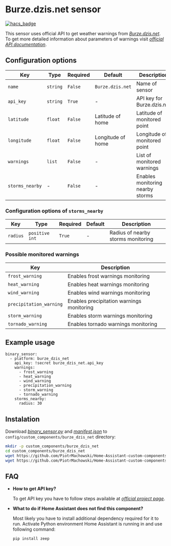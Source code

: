 # Burze.dzis.net sensor

[![hacs_badge](https://img.shields.io/badge/HACS-Default-orange.svg)](https://github.com/custom-components/hacs)

This sensor uses official API to get weather warnings from [*Burze.dzis.net*](https://burze.dzis.net/). To get more detailed information about parameters of warnings visit [*official API documentation*](https://burze.dzis.net/soap.php?WSDL).

## Configuration options

| Key | Type | Required | Default | Description |
| --- | --- | --- | --- | --- |
| `name` | `string` | `False` | `Burze.dzis.net` | Name of sensor |
| `api_key` | `string` | `True` | - | API key for Burze.dzis.net |
| `latitude` | `float` | `False` | Latitude of home | Latitude of monitored point |
| `longitude` | `float` | `False` | Longitude of home | Longitude of monitored point |
| `warnings` | `list` | `False` | - | List of monitored warnings |
| `storms_nearby` | - | `False` | - | Enables monitoring nearby storms |

### Configuration options of `storms_nearby`

| Key | Type | Required | Default | Description |
| --- | --- | --- | --- | --- |
| `radius` | `positive int` | `True` | - | Radius of nearby storms monitoring |

### Possible monitored warnings

| Key | Description |
| --- | --- | 
| `frost_warning` | Enables frost warnings monitoring |
| `heat_warning` | Enables heat warnings monitoring |
| `wind_warning` | Enables wind warnings monitoring |
| `precipitation_warning` | Enables precipitation warnings monitoring |
| `storm_warning` | Enables storm warnings monitoring |
| `tornado_warning` | Enables tornado warnings monitoring |

## Example usage

```
binary_sensor:
  - platform: burze_dzis_net
    api_key: !secret burze_dzis_net.api_key
    warnings:
      - frost_warning
      - heat_warning
      - wind_warning
      - precipitation_warning
      - storm_warning
      - tornado_warning
    storms_nearby:
      radius: 30
```

## Instalation

Download [*binary_sensor.py*](https://github.com/PiotrMachowski/Home-Assistant-custom-components-Burze.dzis.net/raw/master/custom_components/burze_dzis_net/binary_sensor.py) and [*manifest.json*](https://github.com/PiotrMachowski/Home-Assistant-custom-components-Burze.dzis.net/raw/master/custom_components/burze_dzis_net/manifest.json) to `config/custom_components/burze_dzis_net` directory:
```bash
mkdir -p custom_components/burze_dzis_net
cd custom_components/burze_dzis_net
wget https://github.com/PiotrMachowski/Home-Assistant-custom-components-Burze.dzis.net/raw/master/custom_components/burze_dzis_net/binary_sensor.py
wget https://github.com/PiotrMachowski/Home-Assistant-custom-components-Burze.dzis.net/raw/master/custom_components/burze_dzis_net/manifest.json
```

## FAQ

* **How to get API key?**
  
  To get API key you have to follow steps available at [*official project page*](https://burze.dzis.net/?page=api_interfejs).

* **What to do if Home Assistant does not find this component?**

  Most likely you have to install additional dependency required for it to run. Activate Python environment Home Assistant is running in and use following command:
  ```bash
  pip install zeep
  ```
